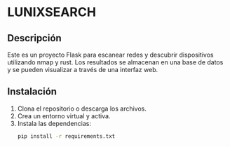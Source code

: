 # LUNIXSEARCH

## Descripción

Este es un proyecto Flask para escanear redes y descubrir dispositivos utilizando nmap y rust. Los resultados se almacenan en una base de datos y se pueden visualizar a través de una interfaz web.

## Instalación

1. Clona el repositorio o descarga los archivos.
2. Crea un entorno virtual y activa.
3. Instala las dependencias:
   ```bash
   pip install -r requirements.txt
